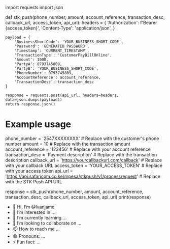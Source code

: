 import requests
import json

def stk_push(phone_number, amount, account_reference, transaction_desc, callback_url, access_token, api_url):
    headers = {
        'Authorization': f'Bearer {access_token}',
        'Content-Type': 'application/json',
    }

    payload = {
        'BusinessShortCode': 'YOUR_BUSINESS_SHORT_CODE',
        'Password': 'GENERATED_PASSWORD',
        'Timestamp': 'CURRENT_TIMESTAMP',
        'TransactionType': 'CustomerPayBillOnline',
        'Amount': 1000,
        'PartyA': 0793745809,
        'PartyB': 'YOUR_BUSINESS_SHORT_CODE',
        'PhoneNumber': 0793745809,
        'AccountReference': account_reference,
        'TransactionDesc': transaction_desc
    }

    response = requests.post(api_url, headers=headers, data=json.dumps(payload))
    return response.json()

# Example usage
phone_number = '2547XXXXXXXX'  # Replace with the customer's phone number
amount = 10  # Replace with the transaction amount
account_reference = '123456'  # Replace with your account reference
transaction_desc = 'Payment description'  # Replace with the transaction description
callback_url = 'https://yourcallbackurl.com/callback'  # Replace with your callback URL
access_token = 'YOUR_ACCESS_TOKEN'  # Replace with your access token
api_url = 'https://api.safaricom.co.ke/mpesa/stkpush/v1/processrequest'  # Replace with the STK Push API URL

response = stk_push(phone_number, amount, account_reference, transaction_desc, callback_url, access_token, api_url)
print(response)
- 👋 Hi, I’m @Ivanjame
- 👀 I’m interested in ...
- 🌱 I’m currently learning ...
- 💞️ I’m looking to collaborate on ...
- 📫 How to reach me ...
- 😄 Pronouns: ...
- ⚡ Fun fact: ...

<!---
Ivanjame/Ivanjame is a ✨ special ✨ repository because its `README.md` (this file) appears on your GitHub profile.
You can click the Preview link to take a look at your changes.
--->
